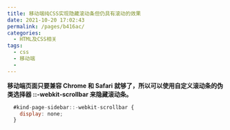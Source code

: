 ```yaml
---
title: 移动端纯CSS实现隐藏滚动条但仍具有滚动的效果
date: 2021-10-20 17:02:43
permalink: /pages/b416ac/
categories:
  - HTML及CSS相关
tags:
  - css
  - 移动端
  - 
---
```



**移动端页面只要兼容 Chrome 和 Safari 就够了，所以可以使用自定义滚动条的伪类选择器 ::-webkit-scrollbar 来隐藏滚动条。**
```js
  #kind-page-sidebar::-webkit-scrollbar {
    display: none;
  }
```